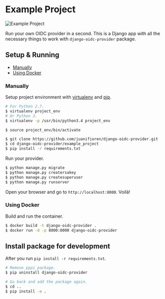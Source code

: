 # Example Project

![Example Project](https://s17.postimg.org/4jjj8lavj/Screen_Shot_2016_09_07_at_15_58_43.png)

Run your own OIDC provider in a second. This is a Django app with all the necessary things to work with `django-oidc-provider` package.

## Setup & Running

- [Manually](#manually)
- [Using Docker](#using-docker)

### Manually

Setup project environment with [virtualenv](https://virtualenv.pypa.io) and [pip](https://pip.pypa.io).

```bash
# For Python 2.7.
$ virtualenv project_env
# Or Python 3.
$ virtualenv -p /usr/bin/python3.4 project_env

$ source project_env/bin/activate

$ git clone https://github.com/juanifioren/django-oidc-provider.git
$ cd django-oidc-provider/example_project
$ pip install -r requirements.txt
```

Run your provider.

```bash
$ python manage.py migrate
$ python manage.py creatersakey
$ python manage.py createsuperuser
$ python manage.py runserver
```

Open your browser and go to `http://localhost:8000`. Voilà!

### Using Docker

Build and run the container.

```bash
$ docker build -t django-oidc-provider .
$ docker run -d -p 8000:8000 django-oidc-provider
```

## Install package for development

After you run `pip install -r requirements.txt`.
```bash
# Remove pypi package.
$ pip uninstall django-oidc-provider

# Go back and add the package again.
$ cd ..
$ pip install -e .
```
